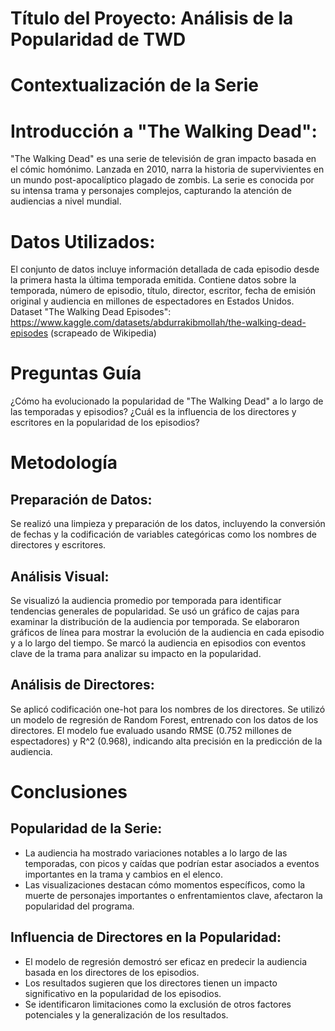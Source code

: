 # Título del Proyecto: Análisis de la Popularidad de TWD
# Contextualización de la Serie
# Introducción a "The Walking Dead":
"The Walking Dead" es una serie de televisión de gran impacto basada en el cómic homónimo. Lanzada en 2010, narra la historia de supervivientes en un mundo post-apocalíptico plagado de zombis. La serie es conocida por su intensa trama y personajes complejos, capturando la atención de audiencias a nivel mundial.

# Datos Utilizados:
El conjunto de datos incluye información detallada de cada episodio desde la primera hasta la última temporada emitida. Contiene datos sobre la temporada, número de episodio, título, director, escritor, fecha de emisión original y audiencia en millones de espectadores en Estados Unidos.
Dataset "The Walking Dead Episodes": https://www.kaggle.com/datasets/abdurrakibmollah/the-walking-dead-episodes (scrapeado de Wikipedia)

# Preguntas Guía
¿Cómo ha evolucionado la popularidad de "The Walking Dead" a lo largo de las temporadas y episodios?
¿Cuál es la influencia de los directores y escritores en la popularidad de los episodios?

# Metodología

## Preparación de Datos:
Se realizó una limpieza y preparación de los datos, incluyendo la conversión de fechas y la codificación de variables categóricas como los nombres de directores y escritores.

## Análisis Visual:
Se visualizó la audiencia promedio por temporada para identificar tendencias generales de popularidad.
Se usó un gráfico de cajas para examinar la distribución de la audiencia por temporada.
Se elaboraron gráficos de línea para mostrar la evolución de la audiencia en cada episodio y a lo largo del tiempo.
Se marcó la audiencia en episodios con eventos clave de la trama para analizar su impacto en la popularidad.

## Análisis de Directores:
Se aplicó codificación one-hot para los nombres de los directores.
Se utilizó un modelo de regresión de Random Forest, entrenado con los datos de los directores.
El modelo fue evaluado usando RMSE (0.752 millones de espectadores) y R^2 (0.968), indicando alta precisión en la predicción de la audiencia.

# Conclusiones
## Popularidad de la Serie:
- La audiencia ha mostrado variaciones notables a lo largo de las temporadas, con picos y caídas que podrían estar asociados a eventos importantes en la trama y cambios en el elenco.
- Las visualizaciones destacan cómo momentos específicos, como la muerte de personajes importantes o enfrentamientos clave, afectaron la popularidad del programa.
## Influencia de Directores en la Popularidad: 
- El modelo de regresión demostró ser eficaz en predecir la audiencia basada en los directores de los episodios.
- Los resultados sugieren que los directores tienen un impacto significativo en la popularidad de los episodios.
- Se identificaron limitaciones como la exclusión de otros factores potenciales y la generalización de los resultados.
